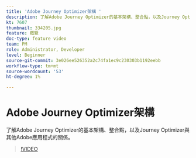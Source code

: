 ```yaml
---
title: 'Adobe Journey Optimizer架構 '
description: 了解Adobe Journey Optimizer的基本架構、整合點，以及Journey Optimizer與其他Adobe應用程式的關係。
kt: 7607
thumbnail: 334205.jpg
feature: 概覽
doc-type: feature video
team: PM
role: Administrator, Developer
level: Beginner
source-git-commit: 3e026ee526352a2c74fa1ec9c230303b1192eebb
workflow-type: tm+mt
source-wordcount: '53'
ht-degree: 1%

---
```



# Adobe Journey Optimizer架構

了解Adobe Journey Optimizer的基本架構、整合點，以及Journey Optimizer與其他Adobe應用程式的關係。

>[!VIDEO](https://video.tv.adobe.com/v/334205?quality=12)
